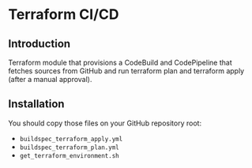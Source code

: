 # Terraform CI/CD

## Introduction

Terraform module that provisions a CodeBuild and CodePipeline that fetches sources from GitHub and run terraform plan and terraform apply (after a manual approval).

## Installation

You should copy those files on your GitHub repository root:

* `buildspec_terraform_apply.yml`
* `buildspec_terraform_plan.yml`
* `get_terraform_environment.sh`
 

